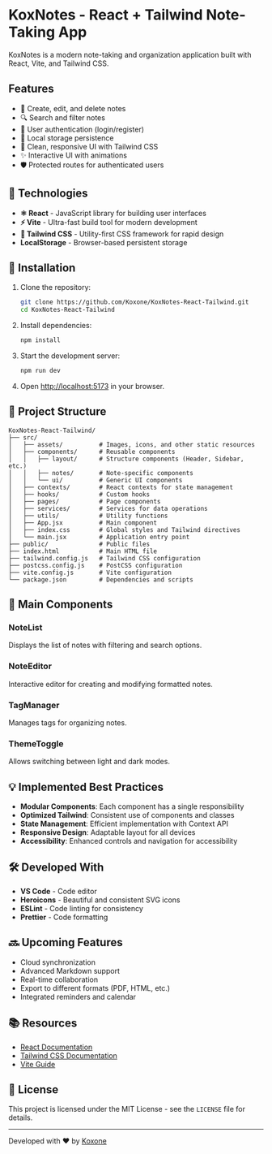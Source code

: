 # KoxNotes - React + Tailwind Note-Taking App

KoxNotes is a modern note-taking and organization application built with React, Vite, and Tailwind CSS.

## Features

- 📝 Create, edit, and delete notes
- 🔍 Search and filter notes
- 🔐 User authentication (login/register)
- 💾 Local storage persistence
- 🎨 Clean, responsive UI with Tailwind CSS
- ✨ Interactive UI with animations
- 🛡️ Protected routes for authenticated users

## 🚀 Technologies

- **⚛️ React** - JavaScript library for building user interfaces
- **⚡ Vite** - Ultra-fast build tool for modern development
- **🌊 Tailwind CSS** - Utility-first CSS framework for rapid design
- **LocalStorage** - Browser-based persistent storage

## 🔧 Installation

1. Clone the repository:
   ```bash
   git clone https://github.com/Koxone/KoxNotes-React-Tailwind.git
   cd KoxNotes-React-Tailwind
   ```

2. Install dependencies:
   ```bash
   npm install
   ```

3. Start the development server:
   ```bash
   npm run dev
   ```

4. Open [http://localhost:5173](http://localhost:5173) in your browser.

## 📁 Project Structure

```
KoxNotes-React-Tailwind/
├── src/
│   ├── assets/          # Images, icons, and other static resources
│   ├── components/      # Reusable components
│   │   ├── layout/      # Structure components (Header, Sidebar, etc.)
│   │   ├── notes/       # Note-specific components
│   │   └── ui/          # Generic UI components
│   ├── contexts/        # React contexts for state management
│   ├── hooks/           # Custom hooks
│   ├── pages/           # Page components
│   ├── services/        # Services for data operations
│   ├── utils/           # Utility functions
│   ├── App.jsx          # Main component
│   ├── index.css        # Global styles and Tailwind directives
│   └── main.jsx         # Application entry point
├── public/              # Public files
├── index.html           # Main HTML file
├── tailwind.config.js   # Tailwind CSS configuration
├── postcss.config.js    # PostCSS configuration
├── vite.config.js       # Vite configuration
└── package.json         # Dependencies and scripts
```

## 🧩 Main Components

### NoteList
Displays the list of notes with filtering and search options.

### NoteEditor
Interactive editor for creating and modifying formatted notes.

### TagManager
Manages tags for organizing notes.

### ThemeToggle
Allows switching between light and dark modes.

## 💡 Implemented Best Practices

- **Modular Components**: Each component has a single responsibility
- **Optimized Tailwind**: Consistent use of components and classes
- **State Management**: Efficient implementation with Context API
- **Responsive Design**: Adaptable layout for all devices
- **Accessibility**: Enhanced controls and navigation for accessibility

## 🛠️ Developed With

- **VS Code** - Code editor
- **Heroicons** - Beautiful and consistent SVG icons
- **ESLint** - Code linting for consistency
- **Prettier** - Code formatting

## 🔜 Upcoming Features

- Cloud synchronization
- Advanced Markdown support
- Real-time collaboration
- Export to different formats (PDF, HTML, etc.)
- Integrated reminders and calendar

## 📚 Resources

- [React Documentation](https://reactjs.org/docs/getting-started.html)
- [Tailwind CSS Documentation](https://tailwindcss.com/docs)
- [Vite Guide](https://vitejs.dev/guide/)

## 📝 License

This project is licensed under the MIT License - see the `LICENSE` file for details.

---

Developed with ❤️ by [Koxone](https://github.com/Koxone)
